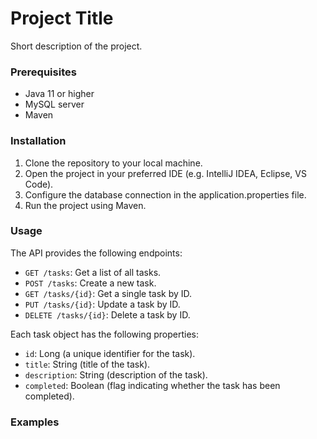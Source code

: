 # Project Title
Short description of the project.

### Prerequisites
* Java 11 or higher
* MySQL server
* Maven

### Installation
1. Clone the repository to your local machine.
2. Open the project in your preferred IDE (e.g. IntelliJ IDEA, Eclipse, VS Code).
3. Configure the database connection in the application.properties file.
4. Run the project using Maven.

### Usage
The API provides the following endpoints:
* `GET /tasks`: Get a list of all tasks.
* `POST /tasks`: Create a new task.
* `GET /tasks/{id}`: Get a single task by ID.
* `PUT /tasks/{id}`: Update a task by ID.
* `DELETE /tasks/{id}`: Delete a task by ID.

Each task object has the following properties:
* `id`: Long (a unique identifier for the task).
* `title`: String (title of the task).
* `description`: String (description of the task).
* `completed`: Boolean (flag indicating whether the task has been completed).

### Examples